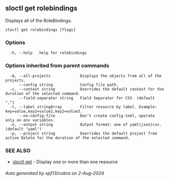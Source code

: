 ## sloctl get rolebindings

Displays all of the RoleBindings.

```
sloctl get rolebindings [flags]
```

### Options

```
  -h, --help   help for rolebindings
```

### Options inherited from parent commands

```
  -A, --all-projects             Displays the objects from all of the projects.
      --config string            Config file path.
  -c, --context string           Overrides the default context for the duration of the selected command.
      --field-separator string   Field Separator for CSV. (default ",")
  -l, --label stringArray        Filter resource by label. Example: key=value,key2=value2,key2=value3.
      --no-config-file           Don't create config.toml, operate only on env variables.
  -o, --output string            Output format: one of yaml|json|csv. (default "yaml")
  -p, --project string           Overrides the default project from active Delete for the duration of the selected command.
```

### SEE ALSO

* [sloctl get](sloctl_get.md)	 - Display one or more than one resource

###### Auto generated by spf13/cobra on 2-Aug-2024

